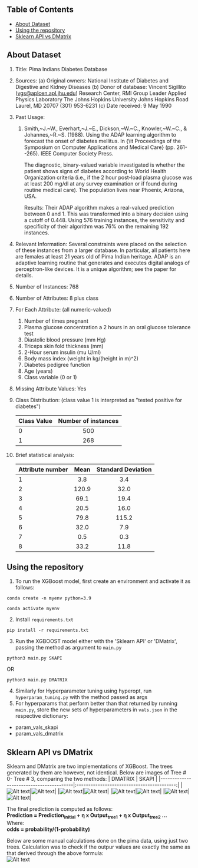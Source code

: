 ## Table of Contents

- [About Dataset](#about-dataset)
- [Using the repository](#using-the-repository)
- [Sklearn API vs DMatrix](#sklearn-api-vs-dmatrix)

## About Dataset

1. Title: Pima Indians Diabetes Database

2. Sources:
   (a) Original owners: National Institute of Diabetes and Digestive and
   Kidney Diseases
   (b) Donor of database: Vincent Sigillito (vgs@aplcen.apl.jhu.edu)
   Research Center, RMI Group Leader
   Applied Physics Laboratory
   The Johns Hopkins University
   Johns Hopkins Road
   Laurel, MD 20707
   (301) 953-6231
   (c) Date received: 9 May 1990

3. Past Usage:

   1. Smith,~J.~W., Everhart,~J.~E., Dickson,~W.~C., Knowler,~W.~C., \&
      Johannes,~R.~S. (1988). Using the ADAP learning algorithm to forecast
      the onset of diabetes mellitus. In {\it Proceedings of the Symposium
      on Computer Applications and Medical Care} (pp. 261--265). IEEE
      Computer Society Press.

      The diagnostic, binary-valued variable investigated is whether the
      patient shows signs of diabetes according to World Health Organization
      criteria (i.e., if the 2 hour post-load plasma glucose was at least
      200 mg/dl at any survey examination or if found during routine medical
      care). The population lives near Phoenix, Arizona, USA.

      Results: Their ADAP algorithm makes a real-valued prediction between
      0 and 1. This was transformed into a binary decision using a cutoff of
      0.448. Using 576 training instances, the sensitivity and specificity
      of their algorithm was 76% on the remaining 192 instances.

4. Relevant Information:
   Several constraints were placed on the selection of these instances from
   a larger database. In particular, all patients here are females at
   least 21 years old of Pima Indian heritage. ADAP is an adaptive learning
   routine that generates and executes digital analogs of perceptron-like
   devices. It is a unique algorithm; see the paper for details.

5. Number of Instances: 768

6. Number of Attributes: 8 plus class

7. For Each Attribute: (all numeric-valued)

   1. Number of times pregnant
   2. Plasma glucose concentration a 2 hours in an oral glucose tolerance test
   3. Diastolic blood pressure (mm Hg)
   4. Triceps skin fold thickness (mm)
   5. 2-Hour serum insulin (mu U/ml)
   6. Body mass index (weight in kg/(height in m)^2)
   7. Diabetes pedigree function
   8. Age (years)
   9. Class variable (0 or 1)

8. Missing Attribute Values: Yes

9. Class Distribution: (class value 1 is interpreted as "tested positive for
   diabetes")

   | Class Value | Number of instances |
   | ----------- | :-----------------: |
   | 0           |         500         |
   | 1           |         268         |

10. Brief statistical analysis:

    | Attribute number | Mean  | Standard Deviation |
    | ---------------- | :---: | :----------------: |
    | 1                |  3.8  |        3.4         |
    | 2                | 120.9 |        32.0        |
    | 3                | 69.1  |        19.4        |
    | 4                | 20.5  |        16.0        |
    | 5                | 79.8  |       115.2        |
    | 6                | 32.0  |        7.9         |
    | 7                |  0.5  |        0.3         |
    | 8                | 33.2  |        11.8        |

## Using the repository

1. To run the XGBoost model, first create an environment and activate it as follows:

```
conda create -n myenv python=3.9
```

```
conda activate myenv
```

2. Install `requirements.txt`

```
pip install -r requirements.txt
```

3. Run the XGBOOST model either with the 'Sklearn API' or 'DMatrix', passing the method
   as argument to `main.py`

```
python3 main.py SKAPI
```

OR

```
python3 main.py DMATRIX
```

4. Similarly for Hyperparameter tuning using hyperopt, run `hyperparam_tuning.py` with
   the method passed as args
5. For hyperparams that perform better than that returned by running `main.py`, store
   the new sets of hyperparameters in `vals.json` in the respective dictionary:

- param_vals_skapi
- param_vals_dmatrix

## Sklearn API vs DMatrix

Sklearn and DMatrix are two implementations of XGBoost. The trees generated by them
are however, not identical. Below are images of Tree # 0- Tree # 3, comparing the two
methods:
| DMATRIX | SKAPI |
|-----------------------------------------|:------------------------------------------:|
|![Alt text](figures/DMATRIX_0.png?raw=true "Tree 0")|![Alt text](figures/SKAPI_0.png?raw=true "Tree 0")|
|![Alt text](figures/DMATRIX_1.png?raw=true "Tree 1")|![Alt text](figures/SKAPI_1.png?raw=true "Tree 1")|
|![Alt text](figures/DMATRIX_2.png?raw=true "Tree 2")|![Alt text](figures/SKAPI_2.png?raw=true "Tree 2")|
|![Alt text](figures/DMATRIX_3.png?raw=true "Tree 3")|![Alt text](figures/SKAPI_3.png?raw=true "Tree 3")|

The final prediction is computed as follows:\
**Prediction = Prediction<sub>initial</sub> + &eta; x Output<sub>tree1</sub> + &eta; x Output<sub>tree2</sub> ...**\
Where:\
**odds = probability/(1-probability)**

Below are some manual calculations done on the pima data, using just two trees. Calculation was to check if the outpur values are exactly the same as that derived through the above formula:\
![Alt text](figures/manual_calculation.jpg?raw=true "manual calculation")
